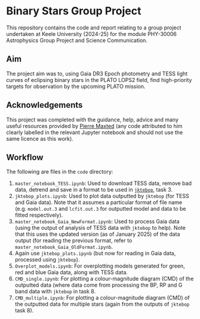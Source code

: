 # Binary Stars Group Project

This repository contains the code and report relating to a group project undertaken at Keele University (2024-25) for the module PHY-30006 Astrophysics Group Project and Science Communication. 

## Aim

The project aim was to, using Gaia DR3 Epoch photometry and TESS light curves of eclipsing binary stars in the PLATO LOPS2 field, find high-priority targets for observation by the upcoming PLATO mission.

## Acknowledgements 

This project was completed with the guidance, help, advice and many useful resources provided by [Pierre Maxted](https://www.astro.keele.ac.uk/pflm/) (any code attributed to him clearly labelled in the relevant Jupyter notebook and should not use the same licence as this work). 

## Workflow
The following are files in the `code` directory:
1. `master_notebook_TESS.ipynb`: Used to download TESS data, remove bad data, detrend and save in a format to be used in [`jktebop`]([url](https://www.astro.keele.ac.uk/jkt/codes/jktebop.html)), task 3.
2. `jktebop_plots.ipynb`: Used to plot data outputted by `jktebop` (for TESS and Gaia data). Note that it assumes a particular format of file name (e.g. `model.out.3` and `lcfit.out.3` for outputted model and data to be fitted respectively).
3. `master_notebook_Gaia_NewFormat.ipynb`: Used to process Gaia data (using the output of analysis of TESS data with `jktebop` to help). Note that this uses the updated version (as of January 2025) of the data output (for reading the previous format, refer to `master_notebook_Gaia_OldFormat.ipynb`.
4. Again use `jktebop_plots.ipynb` (but now for reading in Gaia data, processed using `jktebop`).
5. `Overplot_models.ipynb`: For overplotting models generated for green, red and blue Gaia data, along with TESS data.
6. `CMD_single.ipynb`: For plotting a colour-magnitude diagram (CMD) of the outputted data (where data come from processing the BP, RP and G band data with `jktebop` in task 8.
7. `CMD_multiple.ipynb`: For plotting a colour-magnitude diagram (CMD) of the outputted data for multiple stars (again from the outputs of `jktebop` task 8).
